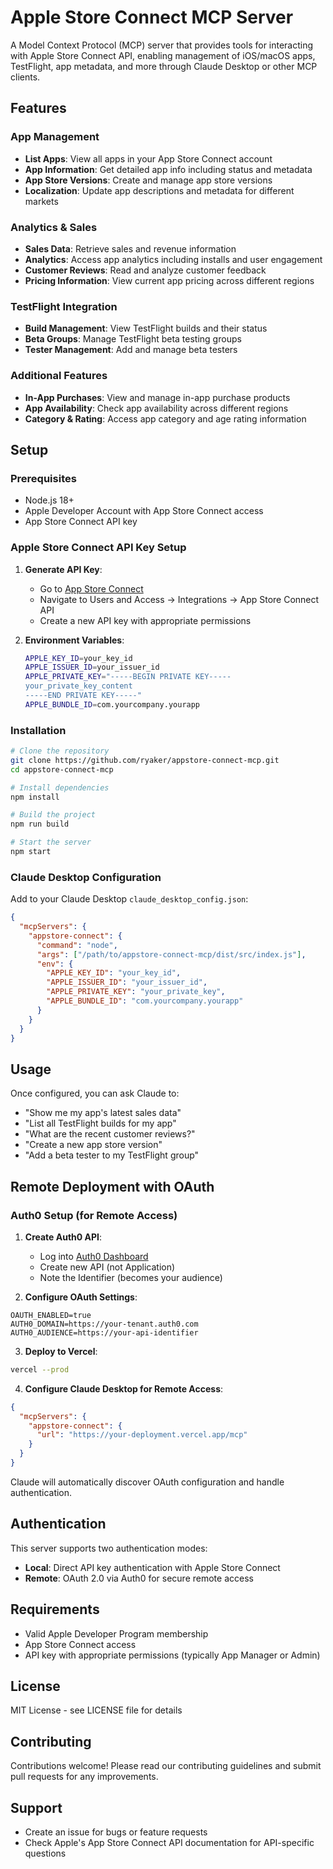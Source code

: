 # Apple Store Connect MCP Server

A Model Context Protocol (MCP) server that provides tools for interacting with Apple Store Connect API, enabling management of iOS/macOS apps, TestFlight, app metadata, and more through Claude Desktop or other MCP clients.

## Features

### App Management
- **List Apps**: View all apps in your App Store Connect account
- **App Information**: Get detailed app info including status and metadata
- **App Store Versions**: Create and manage app store versions
- **Localization**: Update app descriptions and metadata for different markets

### Analytics & Sales
- **Sales Data**: Retrieve sales and revenue information
- **Analytics**: Access app analytics including installs and user engagement
- **Customer Reviews**: Read and analyze customer feedback
- **Pricing Information**: View current app pricing across different regions

### TestFlight Integration
- **Build Management**: View TestFlight builds and their status
- **Beta Groups**: Manage TestFlight beta testing groups
- **Tester Management**: Add and manage beta testers

### Additional Features
- **In-App Purchases**: View and manage in-app purchase products
- **App Availability**: Check app availability across different regions
- **Category & Rating**: Access app category and age rating information

## Setup

### Prerequisites
- Node.js 18+
- Apple Developer Account with App Store Connect access
- App Store Connect API key

### Apple Store Connect API Key Setup

1. **Generate API Key**:
   - Go to [App Store Connect](https://appstoreconnect.apple.com)
   - Navigate to Users and Access → Integrations → App Store Connect API
   - Create a new API key with appropriate permissions

2. **Environment Variables**:
   ```bash
   APPLE_KEY_ID=your_key_id
   APPLE_ISSUER_ID=your_issuer_id  
   APPLE_PRIVATE_KEY="-----BEGIN PRIVATE KEY-----
   your_private_key_content
   -----END PRIVATE KEY-----"
   APPLE_BUNDLE_ID=com.yourcompany.yourapp
   ```

### Installation

```bash
# Clone the repository
git clone https://github.com/ryaker/appstore-connect-mcp.git
cd appstore-connect-mcp

# Install dependencies
npm install

# Build the project
npm run build

# Start the server
npm start
```

### Claude Desktop Configuration

Add to your Claude Desktop `claude_desktop_config.json`:

```json
{
  "mcpServers": {
    "appstore-connect": {
      "command": "node",
      "args": ["/path/to/appstore-connect-mcp/dist/src/index.js"],
      "env": {
        "APPLE_KEY_ID": "your_key_id",
        "APPLE_ISSUER_ID": "your_issuer_id",
        "APPLE_PRIVATE_KEY": "your_private_key",
        "APPLE_BUNDLE_ID": "com.yourcompany.yourapp"
      }
    }
  }
}
```

## Usage

Once configured, you can ask Claude to:

- "Show me my app's latest sales data"
- "List all TestFlight builds for my app"
- "What are the recent customer reviews?"
- "Create a new app store version"
- "Add a beta tester to my TestFlight group"

## Remote Deployment with OAuth

### Auth0 Setup (for Remote Access)

1. **Create Auth0 API**:
   - Log into [Auth0 Dashboard](https://manage.auth0.com)
   - Create new API (not Application)
   - Note the Identifier (becomes your audience)

2. **Configure OAuth Settings**:
```env
OAUTH_ENABLED=true
AUTH0_DOMAIN=https://your-tenant.auth0.com
AUTH0_AUDIENCE=https://your-api-identifier
```

3. **Deploy to Vercel**:
```bash
vercel --prod
```

4. **Configure Claude Desktop for Remote Access**:
```json
{
  "mcpServers": {
    "appstore-connect": {
      "url": "https://your-deployment.vercel.app/mcp"
    }
  }
}
```

Claude will automatically discover OAuth configuration and handle authentication.

## Authentication

This server supports two authentication modes:
- **Local**: Direct API key authentication with Apple Store Connect
- **Remote**: OAuth 2.0 via Auth0 for secure remote access

## Requirements

- Valid Apple Developer Program membership
- App Store Connect access
- API key with appropriate permissions (typically App Manager or Admin)

## License

MIT License - see LICENSE file for details

## Contributing

Contributions welcome! Please read our contributing guidelines and submit pull requests for any improvements.

## Support

- Create an issue for bugs or feature requests
- Check Apple's App Store Connect API documentation for API-specific questions